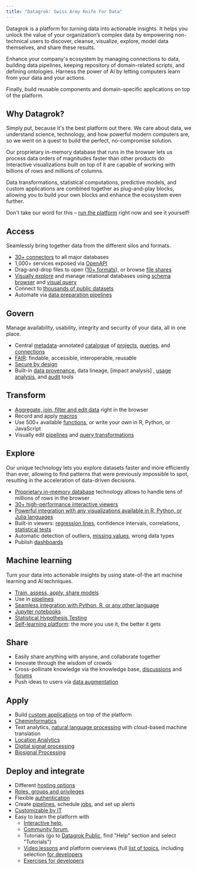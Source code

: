 ```yaml
---
title: "Datagrok: Swiss Army Knife for Data"
---
```



Datagrok is a platform for turning data into actionable insights. It helps you unlock the value of your organization’s
complex data by empowering non-technical users to discover, cleanse, visualize, explore, model data themselves, and
share these results.

Enhance your company's ecosystem by managing connections to data, building data pipelines, keeping repository of
domain-related scripts, and defining ontologies. Harness the power of AI by letting computers learn from your data and
your actions.

Finally, build reusable components and domain-specific applications on top of the platform.

## Why Datagrok?

Simply put, because it's the best platform out there. We care about data, we understand science, technology, and how
powerful modern computers are, so we went on a quest to build the perfect, no-compromise solution.

Our proprietary in-memory database that runs in the browser lets us process data orders of magnitudes faster than other
products do. Interactive visualizations built on top of it are capable of working with billions of rows and millions of
columns.

Data transformations, statistical computations, predictive models, and custom applications are combined together as
plug-and-play blocks, allowing you to build your own blocks and enhance the ecosystem even further.

Don't take our word for this – [run the platform](https://public.datagrok.ai/) right now and see it yourself!

## Access

Seamlessly bring together data from the different silos and formats.

* [30+ connectors](access/data-connection.md) to all major databases
* 1,000+ services exposed via [OpenAPI](access/open-api.md)
* Drag-and-drop files to open ([10+ formats](access/supported-data-sources.md)), or
  browse [file shares](https://public.datagrok.ai/files)
* [Visually explore](access/db-exploration.md) and manage relational databases
  using [schema browser](access/db-exploration.md#schema-browser)
  and [visual query](access/db-visual-query.md)
* Connect to [thousands of public datasets](access/public-datasets.md)
* Automate via [data preparation pipelines](access/data-pipeline.md)

## Govern

Manage availability, usability, integrity and security of your data, all in one place.

* Central [metadata](discover/metadata.md)-annotated [catalogue](https://public.datagrok.ai/)
  of [projects](https://public.datagrok.ai/projects), [queries](https://public.datagrok.ai/queries),
  and [connections](https://public.datagrok.ai/connect)
* [FAIR](discover/fair.md): findable, accessible, interoperable, reusable
* [Secure by design](govern/security.md)
* Built-in [data provenance](govern/data-provenance.md), data lineage, [impact analysis]
  , [usage analysis](govern/usage-analysis.md), and [audit](govern/audit.md) tools

## Transform

* [Aggregate, join, filter and edit data](transform/data-wrangling.md) right in the browser
* Record and apply [macros](datagrok/navigation.md#recording-macros)
* Use 500+ available [functions](datagrok/functions/functions.md), or write your own in R, Python, or JavaScript
* Visually edit [pipelines](transform/job-editor.md)
  and [query transformations](transform/recipe-editor.md)

## Explore

Our unique technology lets you explore datasets faster and more efficiently than ever, allowing to find patterns that
were previously impossible to spot, resulting in the acceleration of data-driven decisions.

* [Proprietary in-memory database](develop/advanced/performance.md) technology allows to handle tens of millions of rows
  in the browser
* [30+ high-performance interactive viewers](visualize/viewers/viewers.md)
* [Powerful integration with any visualizations available in R, Python, or Julia languages](visualize/viewers/scripting-viewer.md)
* Built-in viewers: [regression lines](visualize/viewers/scatter-plot.md), confidence intervals,
  correlations, [statistical tests](learn/data-science.md)
* Automatic detection of outliers, [missing values](transform/missing-values-imputation.md), wrong data types
* Publish [dashboards](./visualize/dashboard.md)

## Machine learning

Turn your data into actionable insights by using state-of-the art machine learning and AI techniques.

* [Train, assess, apply, share models](learn/predictive-modeling.md)
* Use in [pipelines](transform/job-editor.md)
* [Seamless integration with Python, R, or any other language](compute/scripting.md)
* [Jupyter notebooks](compute/jupyter-notebook.md)
* [Statistical Hypothesis Testing](learn/data-science.md)
* [Self-learning platform](learn/self-learning-platform.md): the more you use it, the better it gets

## Share

* Easily share anything with anyone, and collaborate together
* Innovate through the wisdom of crowds
* Cross-pollinate knowledge via the knowledge base, [discussions](collaborate/chat.md)
  and [forums](collaborate/forum.md)
* Push ideas to users via [data augmentation](discover/data-augmentation.md)

## Apply

* Build [custom applications](develop/how-to/build-an-app.md) on top of the platform
* [Cheminformatics](domains/chem/cheminformatics.md)
* Text analytics, [natural language processing](https://github.com/datagrok-ai/public/tree/master/packages/NLP)
  with cloud-based machine translation
* [Location Analytics](https://github.com/datagrok-ai/public/tree/master/packages/Leaflet)
* [Digital signal processing](https://github.com/datagrok-ai/public/tree/master/packages/DSP)
* [Biosignal Processing](https://github.com/datagrok-ai/public/tree/master/packages/BioSignals)

## Deploy and integrate

* Different [hosting options](develop/admin/hosting-options.md)
* [Roles, groups and privileges](govern/security.md)
* Flexible [authentication](govern/authentication.md)
* Create [pipelines](transform/job-editor.md), schedule [jobs](access/data-job.md), and set up alerts
* [Customizable by IT](develop/admin/it-customizations.md)
* Easy to learn the platform with
  * [Interactive help](datagrok/navigation.md#help),
  * [Community forum](https://community.datagrok.ai/),
  * Tutorials (go to [Datagrok Public](https://public.datagrok.ai/), find "Help" section and select "Tutorials")
  * [Video lessons](video-lessons.md) and platform overviews (full [list of topics](video-contents.md), including
      selection [for developers](develop/getting-started.md#6-videos)
  * [Exercises for developers](develop/exercises/exercises.md)
